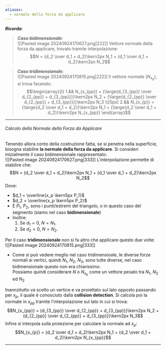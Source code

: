 ```yaml
---
aliases:
  - normale della forza da applicare
---
```

***Ricorda***:

> ***Caso bidimensionale***:<br>![[Pasted image 20240924170627.png|222]]
> Vettore normale della forza da applicare, trovato tramite interpolazione:$$N = {d_2 \over d_1 + d_2}\kern2px N_1 + {d_1 \over d_1 + d_2}\kern2px N_2$$

> ***Caso tridimensionale***:<br>![[Pasted image 20240924170815.png|222]]
> Il vettore normale $\left(N_{x_{p}}\right)$, si trova facendo:$$\begin{array}{l} 1.&& N_{x_{pp}} = {\large{d_{3_{pp}} \over d_{2_{pp}} + d_{3_{pp}}}}\kern2px N_2 + {\large{d_{2_{pp}} \over d_{2_{pp}} + d_{3_{pp}}}}\kern2px N_3  \\[5px]   2.&& N_{x_{p}} = {\large{d_2 \over d_1 + d_2}}\kern2px N_1 + {\large{d_2 \over d_1 + d_2}}\kern2px N_{x_{pp}} \end{array}$$

----
###### Calcolo della Normale della Forza da Applicare
Tenendo allora conto della costruzione fatta, se si penetra nella superficie, bisogna stabilire **la normale della forza da applicare**.
Si consideri inizialmente il caso bidimensionale rappresentato:<br>![[Pasted image 20240924170627.png|333]]
L'interpolazione permette di stabilire che:$$N = {d_2 \over d_1 + d_2}\kern2px N_1 + {d_1 \over d_1 + d_2}\kern2px N_2$$Dove:
- $d_1 = \overline{x_p \kern5px P_1}$
- $d_2 = \overline{x_p \kern5px P_2}$
- E $P_1$, $P_2$, sono i punti/estremi del triangolo, o in questo caso del segmento (siamo nel caso **bidimensionale**)
- Inoltre:
	1. Se $d_1 = 0$, $N = N_1$.
	2. Se $d_2 = 0$, $N = N_2$.

Per il caso **tridimensionale** non si fa altro che applicare questo due volte:<br>![[Pasted image 20240924170815.png|333]]
- Come si può vedere meglio nel caso tridimensioale, le diverse forze normali ai vertici, quindi $N_1$, $N_2$, $N_3$, sono tutte diverse, nel caso bidimensionale questo non era chiarissimo.<br>Possiamo quindi considerare $N$ o $N_{x_p}$ come un vettore pesato tra $N_1$, $N_2$ ed $N_3$

Inannzitutto va scelto un vertice e va proiettato sul lato opposto passando per $x_p$, il quale è conosciuto dalla **collision detection**.
Si calcola poi la normale in $x_{pp}$ tramite l'interpolazione sul lato in cui si trova:$$N_{x_{pp}} = {d_{3_{pp}} \over d_{2_{pp}} + d_{3_{pp}}}\kern2px N_2 + {d_{2_{pp}} \over d_{2_{pp}} + d_{3_{pp}}}\kern2px N_3$$Infine si interpola sulla proiezione per calcolare la normale ad $x_p$:$$N_{x_{p}} = {d_2 \over d_1 + d_2}\kern2px N_1 + {d_2 \over d_1 + d_2}\kern2px N_{x_{pp}}$$

----